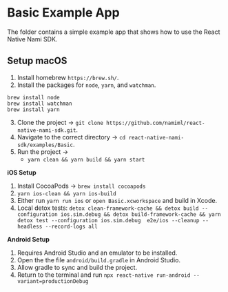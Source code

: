 # Basic Example App
The folder contains a simple example app that shows how to use the React Native Nami SDK.

## Setup macOS

1. Install homebrew `https://brew.sh/`.
2. Install the packages for `node`, `yarn`, and `watchman`.
```
brew install node
brew install watchman
brew install yarn
```
3. Clone the project -> `git clone https://github.com/namiml/react-native-nami-sdk.git`.
4. Navigate to the correct directory -> `cd react-native-nami-sdk/examples/Basic`.
5. Run the project ->
   - `yarn clean && yarn build && yarn start`

**iOS Setup**

1. Install CocoaPods -> `brew install cocoapods`
2. `yarn ios-clean && yarn ios-build`
3. Either run `yarn run ios` or `open Basic.xcworkspace` and build in Xcode.
4. Local detox tests: `detox clean-framework-cache && detox build --configuration ios.sim.debug && detox build-framework-cache && yarn detox test --configuration ios.sim.debug  e2e/ios --cleanup --headless --record-logs all`


**Android Setup**

1. Requires Android Studio and an emulator to be installed.
2. Open the the file `android/build.gradle` in Android Studio.
3. Allow gradle to sync and build the project.
4. Return to the terminal and run `npx react-native run-android --variant=productionDebug`
